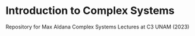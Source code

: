 # Introduction to Complex Systems

Repository for Max Aldana Complex Systems Lectures at C3 UNAM (2023)

